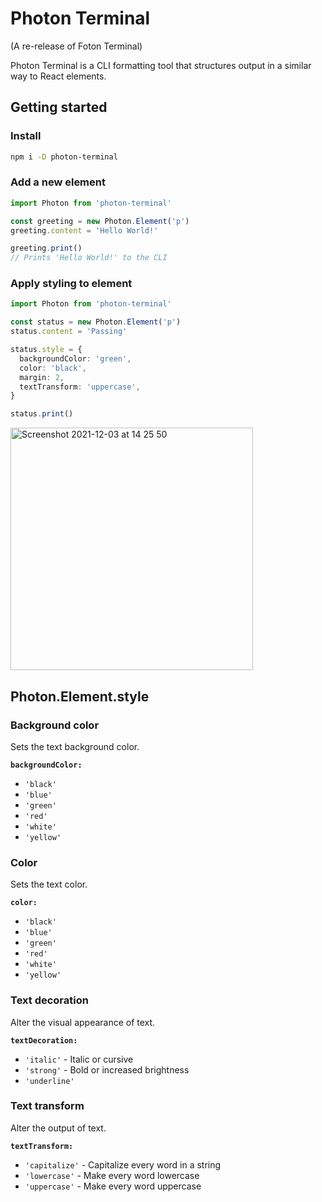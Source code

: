 # Photon Terminal

(A re-release of Foton Terminal)

Photon Terminal is a CLI formatting tool that structures output in a similar way to React elements.


## Getting started

### Install

```bash
npm i -D photon-terminal
```


### Add a new element

```typescript
import Photon from 'photon-terminal'

const greeting = new Photon.Element('p')
greeting.content = 'Hello World!'

greeting.print()
// Prints 'Hello World!' to the CLI
```


### Apply styling to element

```typescript
import Photon from 'photon-terminal'

const status = new Photon.Element('p')
status.content = 'Passing'

status.style = {
  backgroundColor: 'green',
  color: 'black',
  margin: 2,
  textTransform: 'uppercase',
}

status.print()
```

<img width="388" alt="Screenshot 2021-12-03 at 14 25 50" src="https://user-images.githubusercontent.com/74550679/144610089-7c56f686-037c-448d-88f8-a92b2b8b047b.png">


## Photon.Element.style

### Background color

Sets the text background color.

**`backgroundColor:`**

- `'black'`
- `'blue'`
- `'green'`
- `'red'`
- `'white'`
- `'yellow'`


### Color

Sets the text color.

**`color:`**

- `'black'`
- `'blue'`
- `'green'`
- `'red'`
- `'white'`
- `'yellow'`


### Text decoration

Alter the visual appearance of text.

**`textDecoration:`**

- `'italic'` - Italic or cursive
- `'strong'` - Bold or increased brightness
- `'underline'`


### Text transform

Alter the output of text.

**`textTransform:`**

- `'capitalize'` - Capitalize every word in a string
- `'lowercase'` - Make every word lowercase
- `'uppercase'` - Make every word uppercase
